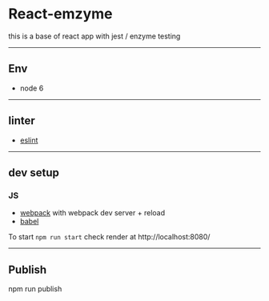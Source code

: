 
React-emzyme
===================

this is a base of react app with jest / enzyme testing

----------

## Env 
* node 6

----------

## linter 
* [eslint](https://www.npmjs.com/package/eslint)

----------

## dev setup

### JS
* [webpack](https://webpack.js.org) with webpack dev server + reload
* [babel](https://babeljs.io)


To start 
 `npm run start`
check render at http://localhost:8080/


----------

## Publish 

npm run publish